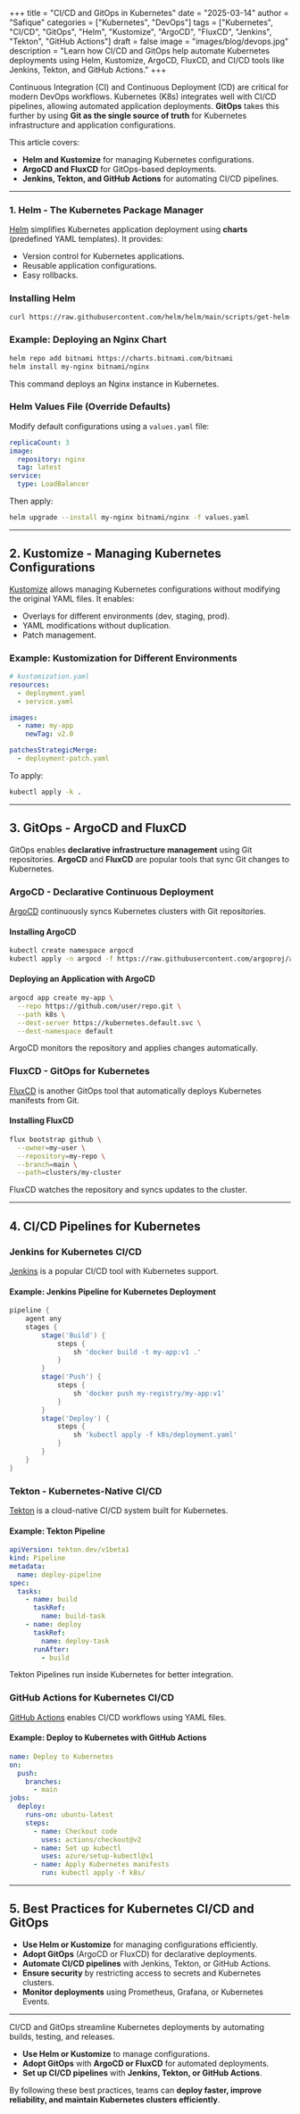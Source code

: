 +++
title = "CI/CD and GitOps in Kubernetes"
date = "2025-03-14"
author = "Safique"
categories = ["Kubernetes", "DevOps"]
tags = ["Kubernetes", "CI/CD", "GitOps", "Helm", "Kustomize", "ArgoCD", "FluxCD", "Jenkins", "Tekton", "GitHub Actions"]
draft = false
image = "images/blog/devops.jpg"
description = "Learn how CI/CD and GitOps help automate Kubernetes deployments using Helm, Kustomize, ArgoCD, FluxCD, and CI/CD tools like Jenkins, Tekton, and GitHub Actions."
+++

Continuous Integration (CI) and Continuous Deployment (CD) are critical for modern DevOps workflows. Kubernetes (K8s) integrates well with CI/CD pipelines, allowing automated application deployments. **GitOps** takes this further by using **Git as the single source of truth** for Kubernetes infrastructure and application configurations.

This article covers:
- **Helm and Kustomize** for managing Kubernetes configurations.
- **ArgoCD and FluxCD** for GitOps-based deployments.
- **Jenkins, Tekton, and GitHub Actions** for automating CI/CD pipelines.

<!--more-->
---

### 1. Helm - The Kubernetes Package Manager

[Helm](https://helm.sh/) simplifies Kubernetes application deployment using **charts** (predefined YAML templates). It provides:
- Version control for Kubernetes applications.
- Reusable application configurations.
- Easy rollbacks.

### **Installing Helm**
```sh
curl https://raw.githubusercontent.com/helm/helm/main/scripts/get-helm-3 | bash
```

### **Example: Deploying an Nginx Chart**
```sh
helm repo add bitnami https://charts.bitnami.com/bitnami
helm install my-nginx bitnami/nginx
```
This command deploys an Nginx instance in Kubernetes.

### **Helm Values File (Override Defaults)**
Modify default configurations using a `values.yaml` file:
```yaml
replicaCount: 3
image:
  repository: nginx
  tag: latest
service:
  type: LoadBalancer
```
Then apply:
```sh
helm upgrade --install my-nginx bitnami/nginx -f values.yaml
```

---

## **2. Kustomize - Managing Kubernetes Configurations**  

[Kustomize](https://kustomize.io/) allows managing Kubernetes configurations without modifying the original YAML files. It enables:
- Overlays for different environments (dev, staging, prod).
- YAML modifications without duplication.
- Patch management.

### **Example: Kustomization for Different Environments**
```yaml
# kustomization.yaml
resources:
  - deployment.yaml
  - service.yaml

images:
  - name: my-app
    newTag: v2.0

patchesStrategicMerge:
  - deployment-patch.yaml
```
To apply:
```sh
kubectl apply -k .
```

---

## **3. GitOps - ArgoCD and FluxCD**  

GitOps enables **declarative infrastructure management** using Git repositories. **ArgoCD** and **FluxCD** are popular tools that sync Git changes to Kubernetes.

### **ArgoCD - Declarative Continuous Deployment**  
[ArgoCD](https://argo-cd.readthedocs.io/) continuously syncs Kubernetes clusters with Git repositories.

#### **Installing ArgoCD**
```sh
kubectl create namespace argocd
kubectl apply -n argocd -f https://raw.githubusercontent.com/argoproj/argo-cd/stable/manifests/install.yaml
```

#### **Deploying an Application with ArgoCD**
```sh
argocd app create my-app \
  --repo https://github.com/user/repo.git \
  --path k8s \
  --dest-server https://kubernetes.default.svc \
  --dest-namespace default
```
ArgoCD monitors the repository and applies changes automatically.

### **FluxCD - GitOps for Kubernetes**  
[FluxCD](https://fluxcd.io/) is another GitOps tool that automatically deploys Kubernetes manifests from Git.

#### **Installing FluxCD**
```sh
flux bootstrap github \
  --owner=my-user \
  --repository=my-repo \
  --branch=main \
  --path=clusters/my-cluster
```
FluxCD watches the repository and syncs updates to the cluster.

---

## **4. CI/CD Pipelines for Kubernetes**  

### **Jenkins for Kubernetes CI/CD**  
[Jenkins](https://www.jenkins.io/) is a popular CI/CD tool with Kubernetes support.

#### **Example: Jenkins Pipeline for Kubernetes Deployment**
```groovy
pipeline {
    agent any
    stages {
        stage('Build') {
            steps {
                sh 'docker build -t my-app:v1 .'
            }
        }
        stage('Push') {
            steps {
                sh 'docker push my-registry/my-app:v1'
            }
        }
        stage('Deploy') {
            steps {
                sh 'kubectl apply -f k8s/deployment.yaml'
            }
        }
    }
}
```

### **Tekton - Kubernetes-Native CI/CD**  
[Tekton](https://tekton.dev/) is a cloud-native CI/CD system built for Kubernetes.

#### **Example: Tekton Pipeline**
```yaml
apiVersion: tekton.dev/v1beta1
kind: Pipeline
metadata:
  name: deploy-pipeline
spec:
  tasks:
    - name: build
      taskRef:
        name: build-task
    - name: deploy
      taskRef:
        name: deploy-task
      runAfter:
        - build
```
Tekton Pipelines run inside Kubernetes for better integration.

### **GitHub Actions for Kubernetes CI/CD**  
[GitHub Actions](https://github.com/features/actions) enables CI/CD workflows using YAML files.

#### **Example: Deploy to Kubernetes with GitHub Actions**
```yaml
name: Deploy to Kubernetes
on:
  push:
    branches:
      - main
jobs:
  deploy:
    runs-on: ubuntu-latest
    steps:
      - name: Checkout code
        uses: actions/checkout@v2
      - name: Set up kubectl
        uses: azure/setup-kubectl@v1
      - name: Apply Kubernetes manifests
        run: kubectl apply -f k8s/
```

---

## **5. Best Practices for Kubernetes CI/CD and GitOps**  

* **Use Helm or Kustomize** for managing configurations efficiently.  
* **Adopt GitOps** (ArgoCD or FluxCD) for declarative deployments.  
* **Automate CI/CD pipelines** with Jenkins, Tekton, or GitHub Actions.  
* **Ensure security** by restricting access to secrets and Kubernetes clusters.  
* **Monitor deployments** using Prometheus, Grafana, or Kubernetes Events.

---

CI/CD and GitOps streamline Kubernetes deployments by automating builds, testing, and releases.  
- **Use Helm or Kustomize** to manage configurations.  
- **Adopt GitOps** with **ArgoCD or FluxCD** for automated deployments.  
- **Set up CI/CD pipelines** with **Jenkins, Tekton, or GitHub Actions**.  

By following these best practices, teams can **deploy faster, improve reliability, and maintain Kubernetes clusters efficiently**.

